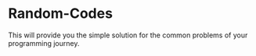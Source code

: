 # Random-Codes
This will provide you the simple solution for the common problems of your programming journey.
